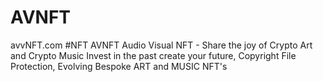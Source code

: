 # AVNFT
avvNFT.com #NFT
AVNFT Audio Visual NFT - Share the joy of Crypto Art and Crypto Music
Invest in the past create your future, Copyright File Protection, Evolving Bespoke ART and MUSIC NFT's
